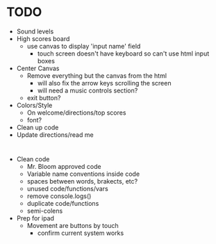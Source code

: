 # TODO
- Sound levels
- High scores board
    - use canvas to display 'input name' field
        - touch screen doesn't have keyboard so can't use html input boxes
- Center Canvas
    - Remove everything but the canvas from the html
        - will also fix the arrow keys scrolling the screen
        - will need a music controls section?
    - exit button?
- Colors/Style
    - On welcome/directions/top scores
    - font?
- Clean up code
- Update directions/read me
#
- Clean code
    - Mr. Bloom approved code
    - Variable name conventions inside code
    - spaces between words, brakects, etc?
    - unused code/functions/vars
    - remove console.logs()
    - duplicate code/functions
    - semi-colens
- Prep for ipad
    - Movement are buttons by touch
        - confirm current system works
#

